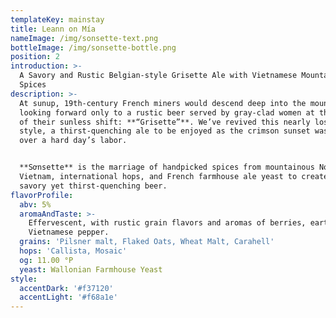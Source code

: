 ```yaml
---
templateKey: mainstay
title: Leann on Mía
nameImage: /img/sonsette-text.png
bottleImage: /img/sonsette-bottle.png
position: 2
introduction: >-
  A Savory and Rustic Belgian-style Grisette Ale with Vietnamese Mountain
  Spices
description: >-
  At sunup, 19th-century French miners would descend deep into the mountain,
  looking forward only to a rustic beer served by gray-clad women at the end
  of their sunless shift: **“Grisette”**. We’ve revived this nearly lost
  style, a thirst-quenching ale to be enjoyed as the crimson sunset washes
  over a hard day’s labor.


  **Sơnsette** is the marriage of handpicked spices from mountainous Northern
  Vietnam, international hops, and French farmhouse ale yeast to create a
  savory yet thirst-quenching beer.
flavorProfile:
  abv: 5%
  aromaAndTaste: >-
    Effervescent, with rustic grain flavors and aromas of berries, earth, and
    Vietnamese pepper.
  grains: 'Pilsner malt, Flaked Oats, Wheat Malt, Carahell'
  hops: 'Callista, Mosaic'
  og: 11.00 °P
  yeast: Wallonian Farmhouse Yeast
style:
  accentDark: '#f37120'
  accentLight: '#f68a1e'
---
```



